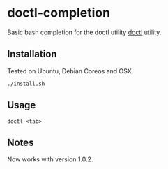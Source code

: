 # doctl-completion
Basic bash completion for the doctl utility [doctl](https://github.com/digitalocean/doctl) utility.

## Installation

Tested on Ubuntu, Debian Coreos and OSX.

`./install.sh` 

## Usage 

`doctl <tab>` 

## Notes

Now works with version 1.0.2.
